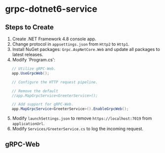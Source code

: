 ﻿# grpc-dotnet6-service

## Steps to Create

1. Create .NET Framework 4.8 console app.
2. Change protocol in `appsettings.json` from `Http2` to `Http1`.
3. Install NuGet packages: `Grpc.AspNetCore.Web` and update all packages to latest releases.
4. Modify `Program.cs':

```cs
   // Utilize gRPC-Web.
   app.UseGrpcWeb();

   // Configure the HTTP request pipeline.

   // Remove the default
   //app.MapGrpcService<GreeterService>();

   // Add support for gRPC-Web.
   app.MapGrpcService<GreeterService>().EnableGrpcWeb();
```

5. Modify `launchSettings.json` to remove `https://localhost:7019` from `applicationUrl`.
6. Modify `Services/GreeterService.cs` to log the incoming request.

## gRPC-Web
